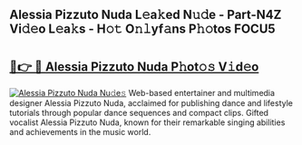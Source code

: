 ## Alessia Pizzuto Nuda L𝚎a𝚔ed N𝚞𝚍e - Part-N4Z Vi𝚍𝚎o L𝚎a𝚔s - H𝚘𝚝 O𝚗𝚕yf𝚊ns P𝚑𝚘tos FOCU5

# <h2><a href="http://kfd9qa.oniu.top/?m=Alessia+Pizzuto+Nuda">🔗👉 🔴 Alessia Pizzuto Nuda P𝚑ot𝚘𝚜 V𝚒d𝚎o</a></h2>

[![Alessia Pizzuto Nuda Nu𝚍e𝚜](https://i.imgur.com/0qMVB7G.gif)](http://kfd9qa.oniu.top/?m=Alessia+Pizzuto+Nuda)
Web-based entertainer and multimedia designer Alessia Pizzuto Nuda, acclaimed for publishing dance and lifestyle tutorials through popular dance sequences and compact clips. Gifted vocalist Alessia Pizzuto Nuda, known for their remarkable singing abilities and achievements in the music world.  
